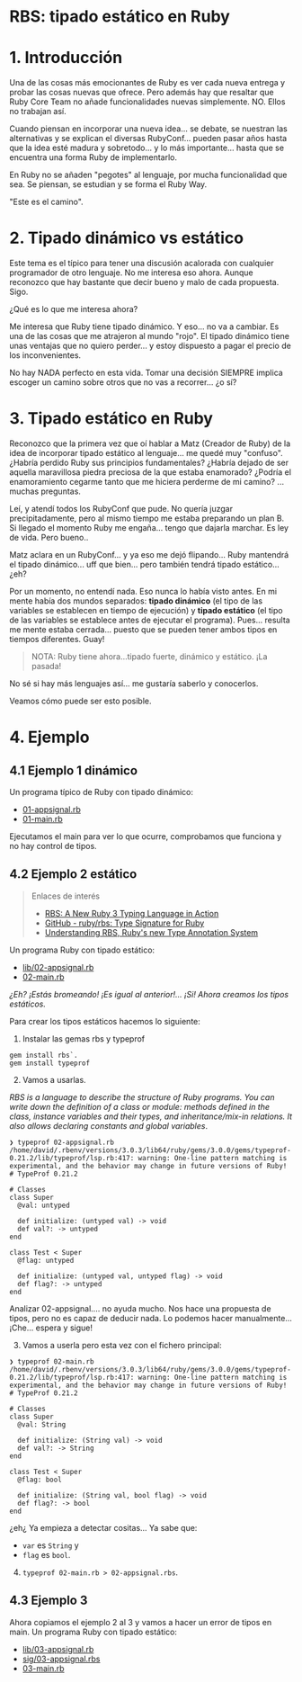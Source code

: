 
# RBS: tipado estático en Ruby

# 1. Introducción

Una de las cosas más emocionantes de Ruby es ver cada nueva entrega y probar las cosas nuevas que ofrece. Pero además hay que resaltar que Ruby Core Team no añade funcionalidades nuevas simplemente. NO. Ellos no trabajan así.

Cuando piensan en incorporar una nueva idea... se debate, se nuestran las alternativas y se explican el diversas RubyConf... pueden pasar años hasta que la idea esté madura y sobretodo... y lo más importante... hasta que se encuentra una forma Ruby de implementarlo.

En Ruby no se añaden "pegotes" al lenguaje, por mucha funcionalidad que sea. Se piensan, se estudian y se forma el Ruby Way.

"Este es el camino".

# 2. Tipado dinámico vs estático

Este tema es el típico para tener una discusión acalorada con cualquier programador de otro lenguaje. No me interesa eso ahora. Aunque reconozco que hay bastante que decir bueno y malo de cada propuesta. Sigo.

¿Qué es lo que me interesa ahora?

Me interesa que Ruby tiene tipado dinámico. Y eso... no va a cambiar. Es una de las cosas que me atrajeron al mundo "rojo". El tipado dinámico tiene unas ventajas que no quiero perder... y estoy dispuesto a pagar el precio de los inconvenientes.

No hay NADA perfecto en esta vida. Tomar una decisión SIEMPRE implica escoger un camino sobre otros que no vas a recorrer... ¿o sí?

# 3. Tipado estático en Ruby

Reconozco que la primera vez que oí hablar a Matz (Creador de Ruby) de la idea de incorporar tipado estático al lenguaje... me quedé muy "confuso". ¿Habría perdido Ruby sus principios fundamentales? ¿Habría dejado de ser aquella maravillosa piedra preciosa de la que estaba enamorado? ¿Podría el enamoramiento cegarme tanto que me hiciera perderme de mi camino? ... muchas preguntas.

Leí, y atendí todos los RubyConf que pude. No quería juzgar precipitadamente, pero al mismo tiempo me estaba preparando un plan B. Si llegado el momento Ruby me engaña... tengo que dajarla marchar. Es ley de vida. Pero bueno..

Matz aclara en un RubyConf... y ya eso me dejó flipando... Ruby mantendrá el tipado dinámico... uff que bien... pero también tendrá tipado estático... ¿eh?

Por un momento, no entendí nada. Eso nunca lo había visto antes. En mi mente había dos mundos separados: **tipado dinámico** (el tipo de las variables se establecen en tiempo de ejecución) y **tipado estático** (el tipo de las variables se establece antes de ejecutar el programa). Pues... resulta me mente estaba cerrada... puesto que se pueden tener ambos tipos en tiempos diferentes. Guay!

> NOTA: Ruby tiene ahora...tipado fuerte, dinámico y estático. ¡La pasada!

No sé si hay más lenguajes así... me gustaría saberlo y conocerlos.

Veamos cómo puede ser esto posible.

# 4. Ejemplo

## 4.1 Ejemplo 1 dinámico

Un programa típico de Ruby con tipado dinámico:
* [01-appsignal.rb](01-appsignal.rb)
* [01-main.rb](01-main.rb)

Ejecutamos el main para ver lo que ocurre, comprobamos que funciona y no hay control de tipos.

## 4.2 Ejemplo 2 estático

> Enlaces de interés
> * [RBS: A New Ruby 3 Typing Language in Action](https://blog.appsignal.com/2021/01/27/rbs-the-new-ruby-3-typing-language-in-action.html)
> * [GitHub - ruby/rbs: Type Signature for Ruby](https://github.com/ruby/rbs)
> * [Understanding RBS, Ruby's new Type Annotation System](https://www.honeybadger.io/blog/ruby-rbs-type-annotation/)

Un programa Ruby con tipado estático:
* [lib/02-appsignal.rb](lib/02-appsignal.rb)
* [02-main.rb](02-main.rb)

_¿Eh? ¡Estás bromeando! ¡Es igual al anterior!... ¡Si! Ahora creamos los tipos estáticos._

Para crear los tipos estáticos hacemos lo siguiente:
1. Instalar las gemas rbs y typeprof
```
gem install rbs`.
gem install typeprof
```

2. Vamos a usarlas.

*RBS is a language to describe the structure of Ruby programs. You can write down the definition of a class or module: methods defined in the class, instance variables and their types, and inheritance/mix-in relations. It also allows declaring constants and global variables*.

```
❯ typeprof 02-appsignal.rb
/home/david/.rbenv/versions/3.0.3/lib64/ruby/gems/3.0.0/gems/typeprof-0.21.2/lib/typeprof/lsp.rb:417: warning: One-line pattern matching is experimental, and the behavior may change in future versions of Ruby!
# TypeProf 0.21.2

# Classes
class Super
  @val: untyped

  def initialize: (untyped val) -> void
  def val?: -> untyped
end

class Test < Super
  @flag: untyped

  def initialize: (untyped val, untyped flag) -> void
  def flag?: -> untyped
end
```

Analizar 02-appsignal.... no ayuda mucho. Nos hace una propuesta de tipos, pero no es capaz de deducir nada. Lo podemos hacer manualmente... ¡Che... espera y sigue!

3. Vamos a userla pero esta vez con el fichero principal:

```
❯ typeprof 02-main.rb
/home/david/.rbenv/versions/3.0.3/lib64/ruby/gems/3.0.0/gems/typeprof-0.21.2/lib/typeprof/lsp.rb:417: warning: One-line pattern matching is experimental, and the behavior may change in future versions of Ruby!
# TypeProf 0.21.2

# Classes
class Super
  @val: String

  def initialize: (String val) -> void
  def val?: -> String
end

class Test < Super
  @flag: bool

  def initialize: (String val, bool flag) -> void
  def flag?: -> bool
end
```
¿eh¿ Ya empieza a detectar cositas... Ya sabe que:
* `var` es `String` y
* `flag` es `bool`.

4. `typeprof 02-main.rb > 02-appsignal.rbs`.

## 4.3 Ejemplo 3

Ahora copiamos el ejemplo 2 al 3 y vamos a hacer un error de tipos en main.
Un programa Ruby con tipado estático:
* [lib/03-appsignal.rb](lib/03-appsignal.rb)
* [sig/03-appsignal.rbs](sig/03-appsignal.rbs)
* [03-main.rb](03-main.rb)
